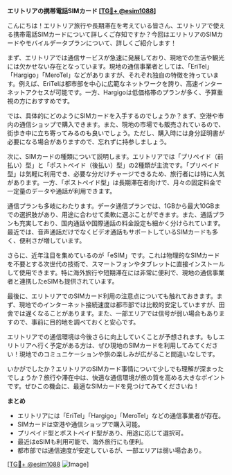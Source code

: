 **エリトリアの携帯電話SIMカード [[TG💪+ @esim1088](https://t.me/s/esim1088)]**

こんにちは！エリトリア旅行や長期滞在を考えている皆さん、エリトリアで使える携帯電話SIMカードについて詳しくご存知ですか？今回はエリトリアのSIMカードやモバイルデータプランについて、詳しくご紹介します！

まず、エリトリアでは通信サービスが急速に発展しており、現地での生活や観光には欠かせない存在となっています。現地の通信事業者としては、「EriTel」「Hargigo」「MeroTel」などがありますが、それぞれ独自の特徴を持っています。例えば、EriTelは都市部を中心に広範なネットワークを誇り、高速インターネットアクセスが可能です。一方、Hargigoは低価格帯のプランが多く、予算重視の方におすすめです。

では、具体的にどのようにSIMカードを入手するのでしょうか？まず、空港や市内の通信ショップで購入できます。また、現地の市場でも販売されているので、街歩き中に立ち寄ってみるのも良いでしょう。ただし、購入時には身分証明書が必要になる場合がありますので、忘れずに持参しましょう。

次に、SIMカードの種類について説明します。エリトリアでは「プリペイド（前払い）型」と「ポストペイド（後払い）型」の2種類が主流です。「プリペイド型」は気軽に利用でき、必要な分だけチャージできるため、旅行者には特に人気があります。一方、「ポストペイド型」は長期滞在者向けで、月々の固定料金で一定量のデータや通話が利用できます。

通信プランも多岐にわたります。データ通信プランでは、1GBから最大10GBまでの選択肢があり、用途に合わせて柔軟に選ぶことができます。また、通話プランも充実しており、国内通話や国際通話の料金設定も細かく分けられています。最近では、音声通話だけでなくビデオ通話もサポートしているSIMカードも多く、便利さが増しています。

さらに、近年注目を集めているのが「eSIM」です。これは物理的なSIMカードを不要とする次世代の技術で、スマートフォンやタブレットに直接インストールして使用できます。特に海外旅行や短期滞在には非常に便利で、現地の通信事業者と連携したeSIMも提供されています。

最後に、エリトリアでのSIMカード利用の注意点についても触れておきます。まず、現地でのインターネット接続速度は都市部では比較的安定していますが、田舎では遅くなることがあります。また、一部エリアでは信号が弱い場合もありますので、事前に目的地を調べておくと安心です。

エリトリアでの通信環境は今後さらに向上していくことが予想されます。もしエリトリアへ行く予定がある方は、ぜひ現地のSIMカードを利用してみてください！現地でのコミュニケーションや旅の楽しみが広がること間違いなしです。

いかがでしたか？エリトリアのSIMカード事情について少しでも理解が深まったでしょうか？旅行や滞在中は、快適な通信環境が旅の質を高める大きなポイントです。ぜひこの機会に、最適なSIMカードを見つけてみてくださいね！

**まとめ**

- エリトリアには「EriTel」「Hargigo」「MeroTel」などの通信事業者が存在。
- SIMカードは空港や通信ショップで購入可能。
- プリペイド型とポストペイド型があり、用途に応じて選択可。
- 最近はeSIMも利用可能で、海外旅行にも便利。
- 都市部では通信速度が安定しているが、一部エリアは弱い場合あり。

[[TG💪+ @esim1088](https://t.me/s/esim1088) ![Image](https://i.postimg.cc/Y0z9fWf4/image.png)]